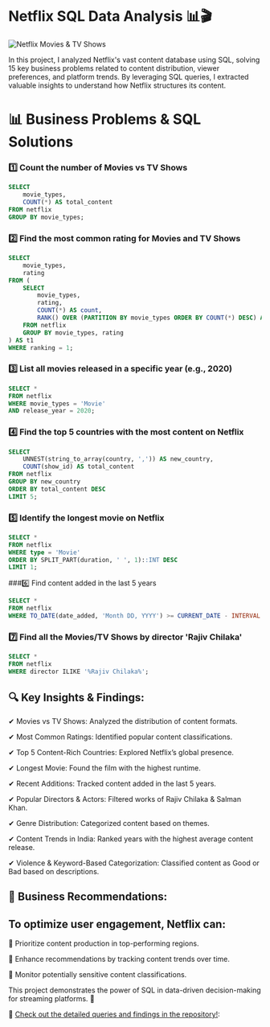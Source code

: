 # Netflix SQL Data Analysis 📊🎬
![Netflix Movies & TV Shows](https://github.com/tanvirfau/Netflix-Audience-Data-Analysis-Using-SQL/blob/main/Netflix%20Movies%20and%20TV%20Shows%20Dashboard.png)

<P>In this project, I analyzed Netflix's vast content database using SQL, solving 15 key business problems related to content distribution, viewer preferences, and platform trends. By leveraging SQL queries, I extracted valuable insights to understand how Netflix structures its content.</P>

# 📊 Business Problems & SQL Solutions

### 1️⃣ Count the number of Movies vs TV Shows
```sql
SELECT 
    movie_types,
    COUNT(*) AS total_content
FROM netflix
GROUP BY movie_types;
```
### 2️⃣ Find the most common rating for Movies and TV Shows
```sql
SELECT 
    movie_types,
    rating
FROM (
    SELECT
        movie_types,
        rating,
        COUNT(*) AS count,
        RANK() OVER (PARTITION BY movie_types ORDER BY COUNT(*) DESC) AS ranking
    FROM netflix
    GROUP BY movie_types, rating
) AS t1
WHERE ranking = 1;
```
### 3️⃣ List all movies released in a specific year (e.g., 2020)
```sql
SELECT * 
FROM netflix
WHERE movie_types = 'Movie'
AND release_year = 2020;
```
### 4️⃣ Find the top 5 countries with the most content on Netflix
```sql
SELECT 
    UNNEST(string_to_array(country, ',')) AS new_country,
    COUNT(show_id) AS total_content
FROM netflix
GROUP BY new_country
ORDER BY total_content DESC
LIMIT 5;
```
### 5️⃣ Identify the longest movie on Netflix
```sql
SELECT * 
FROM netflix
WHERE type = 'Movie'
ORDER BY SPLIT_PART(duration, ' ', 1)::INT DESC
LIMIT 1;
```
###6️⃣ Find content added in the last 5 years
```sql
SELECT *
FROM netflix
WHERE TO_DATE(date_added, 'Month DD, YYYY') >= CURRENT_DATE - INTERVAL '5 years';
```
### 7️⃣ Find all the Movies/TV Shows by director 'Rajiv Chilaka'
```sql
SELECT *
FROM netflix
WHERE director ILIKE '%Rajiv Chilaka%';
```
## 🔍 Key Insights & Findings:

✔ Movies vs TV Shows: Analyzed the distribution of content formats.

✔ Most Common Ratings: Identified popular content classifications.

✔ Top 5 Content-Rich Countries: Explored Netflix’s global presence.

✔ Longest Movie: Found the film with the highest runtime.

✔ Recent Additions: Tracked content added in the last 5 years.

✔ Popular Directors & Actors: Filtered works of Rajiv Chilaka & Salman Khan.

✔ Genre Distribution: Categorized content based on themes.

✔ Content Trends in India: Ranked years with the highest average content release.

✔ Violence & Keyword-Based Categorization: Classified content as Good or Bad based on descriptions.

## 📌 Business Recommendations:


## To optimize user engagement, Netflix can:

📢 Prioritize content production in top-performing regions.

🎯 Enhance recommendations by tracking content trends over time.

🛑 Monitor potentially sensitive content classifications.

This project demonstrates the power of SQL in data-driven decision-making for streaming platforms. 🚀

📌 [Check out the detailed queries and findings in the repository!](https://github.com/tanvirfau/netflix_sql_project):

